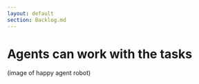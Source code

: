 ```yaml
---
layout: default
section: Backlog.md
---
```


# Agents can work with the tasks

(image of happy agent robot)

